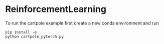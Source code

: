 # ReinforcementLearning

To run the cartpole example first create a new conda environment and run

```
pip install -e .
python cartpole_pytorch.py
```
